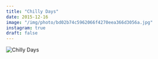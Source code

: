 ```yaml
---
title: "Chilly Days"
date: 2015-12-16
image: "/img/photo/bd02b74c5962066f4270eea366d3056a.jpg"
instagram: true
draft: false
---
```


![Chilly Days](/img/photo/bd02b74c5962066f4270eea366d3056a.jpg)

